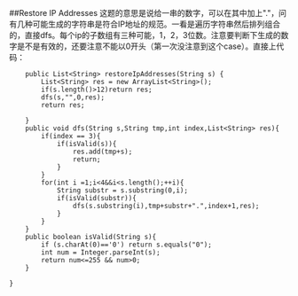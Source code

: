 ##Restore IP Addresses
这题的意思是说给一串的数字，可以在其中加上"."，问有几种可能生成的字符串是符合IP地址的规范。一看是遍历字符串然后排列组合的，直接dfs。每个ip的子数组有三种可能，1，2，3位数。注意要判断下生成的数字是不是有效的，还要注意不能以0开头（第一次没注意到这个case）。直接上代码：

```public class Solution {
    public List<String> restoreIpAddresses(String s) {
        List<String> res = new ArrayList<String>();
        if(s.length()>12)return res;
        dfs(s,"",0,res);
        return res;
        
    }
    public void dfs(String s,String tmp,int index,List<String> res){
        if(index == 3){
            if(isValid(s)){
                res.add(tmp+s);
                return;
            }
        }
        for(int i =1;i<4&&i<s.length();++i){
            String substr = s.substring(0,i);
            if(isValid(substr)){
                dfs(s.substring(i),tmp+substr+".",index+1,res);
            }
        }
    }
    public boolean isValid(String s){  
        if (s.charAt(0)=='0') return s.equals("0");  
        int num = Integer.parseInt(s);  
        return num<=255 && num>0;  
    }  
    
}
```